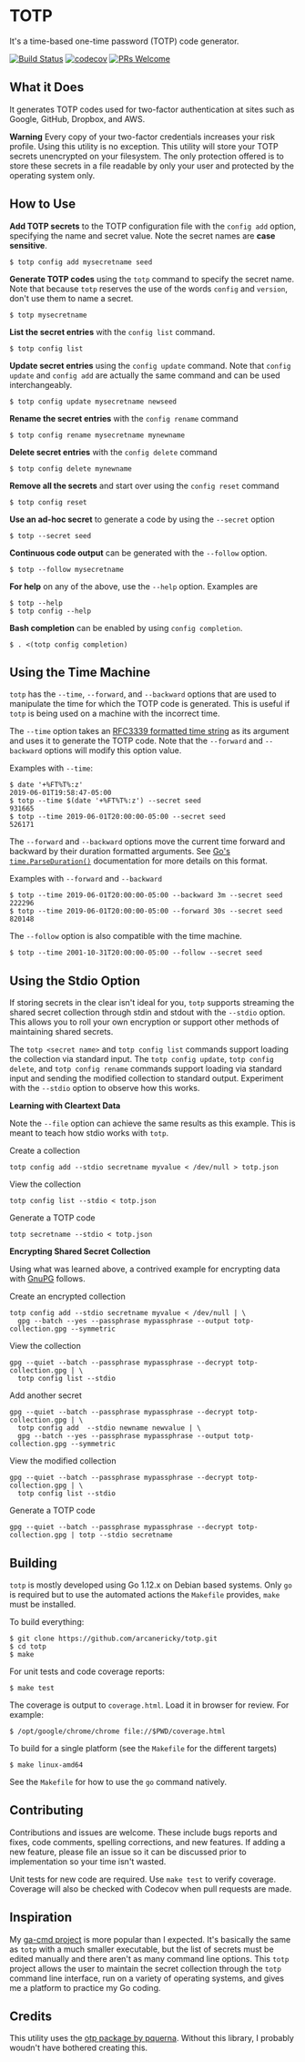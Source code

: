 # TOTP

It's a time-based one-time password (TOTP) code generator.

[![Build Status](https://travis-ci.com/arcanericky/totp.svg?branch=master)](https://travis-ci.com/arcanericky/totp)
[![codecov](https://codecov.io/gh/arcanericky/totp/branch/master/graph/badge.svg)](https://codecov.io/gh/arcanericky/totp)
[![PRs Welcome](https://img.shields.io/badge/PRs-welcome-brightgreen.svg)](http://makeapullrequest.com)

## What it Does

It generates TOTP codes used for two-factor authentication at sites such as Google, GitHub, Dropbox, and AWS.

**Warning**
Every copy of your two-factor credentials increases your risk profile. Using this utility is no exception. This utility will store your TOTP secrets unencrypted on your filesystem. The only protection offered is to store these secrets in a file readable by only your user and protected by the operating system only.

## How to Use

**Add TOTP secrets** to the TOTP configuration file with the `config add` option, specifying the name and secret value. Note the secret names are **case sensitive**.

```
$ totp config add mysecretname seed
```

**Generate TOTP codes** using the `totp` command to specify the secret name. Note that because `totp` reserves the use of the words `config` and `version`, don't use them to name a secret.

```
$ totp mysecretname
```

**List the secret entries** with the `config list` command.

```
$ totp config list
```

**Update secret entries** using the `config update` command. Note that `config update` and `config add` are actually the same command and can be used interchangeably.

```
$ totp config update mysecretname newseed
```

**Rename the secret entries** with the `config rename` command

```
$ totp config rename mysecretname mynewname
```

**Delete secret entries** with the `config delete` command

```
$ totp config delete mynewname
```

**Remove all the secrets** and start over using the `config reset` command

```
$ totp config reset
```

**Use an ad-hoc secret** to generate a code by using the `--secret` option

```
$ totp --secret seed
```

**Continuous code output** can be generated with the `--follow` option.

```
$ totp --follow mysecretname
```

**For help** on any of the above, use the `--help` option. Examples are

```
$ totp --help
$ totp config --help
```

**Bash completion** can be enabled by using `config completion`.

```
$ . <(totp config completion)
```

## Using the Time Machine

`totp` has the `--time`, `--forward`, and `--backward` options that are used to manipulate the time for which the TOTP code is generated. This is useful if `totp` is being used on a machine with the incorrect time.

The `--time` option takes an [RFC3339 formatted time string](https://tools.ietf.org/html/rfc3339) as its argument and uses it to generate the TOTP code. Note that the `--forward` and `--backward` options will modify this option value.

Examples with `--time`:

```
$ date '+%FT%T%:z'
2019-06-01T19:58:47-05:00
$ totp --time $(date '+%FT%T%:z') --secret seed
931665
$ totp --time 2019-06-01T20:00:00-05:00 --secret seed
526171
```

The `--forward` and `--backward` options move the current time forward and backward by their duration formatted arguments. See [Go's `time.ParseDuration()`](https://golang.org/pkg/time/#ParseDuration) documentation for more details on this format.

Examples with `--forward` and `--backward`

```
$ totp --time 2019-06-01T20:00:00-05:00 --backward 3m --secret seed
222296
$ totp --time 2019-06-01T20:00:00-05:00 --forward 30s --secret seed
820148
```

The `--follow` option is also compatible with the time machine.

```
$ totp --time 2001-10-31T20:00:00-05:00 --follow --secret seed
```

## Using the Stdio Option

If storing secrets in the clear isn't ideal for you, `totp` supports streaming the shared secret collection through stdin and stdout with the `--stdio` option. This allows you to roll your own encryption or support other methods of maintaining shared secrets.

The `totp <secret name>` and `totp config list` commands support loading the collection via standard input. The 
`totp config update`, `totp config delete`, and `totp config rename` commands support loading via standard input and sending the modified collection to standard output. Experiment with the `--stdio` option to observe how this works.

**Learning with Cleartext Data**

Note the `--file` option can achieve the same results as this example. This is meant to teach how stdio works with `totp`.

Create a collection

```
totp config add --stdio secretname myvalue < /dev/null > totp.json
```

View the collection

```
totp config list --stdio < totp.json
```

Generate a TOTP code

```
totp secretname --stdio < totp.json
```

**Encrypting Shared Secret Collection**

Using what was learned above, a contrived example for encrypting data with [GnuPG](https://gnupg.org/) follows.

Create an encrypted collection
```
totp config add --stdio secretname myvalue < /dev/null | \
  gpg --batch --yes --passphrase mypassphrase --output totp-collection.gpg --symmetric
```

View the collection

```
gpg --quiet --batch --passphrase mypassphrase --decrypt totp-collection.gpg | \
  totp config list --stdio
```

Add another secret

```
gpg --quiet --batch --passphrase mypassphrase --decrypt totp-collection.gpg | \
  totp config add  --stdio newname newvalue | \
  gpg --batch --yes --passphrase mypassphrase --output totp-collection.gpg --symmetric
```

View the modified collection

```
gpg --quiet --batch --passphrase mypassphrase --decrypt totp-collection.gpg | \
  totp config list --stdio
```

Generate a TOTP code

```
gpg --quiet --batch --passphrase mypassphrase --decrypt totp-collection.gpg | totp --stdio secretname
```

## Building

`totp` is mostly developed using Go 1.12.x on Debian based systems. Only `go` is required but to use the automated actions the `Makefile` provides, `make` must be installed.

To build everything:

```
$ git clone https://github.com/arcanericky/totp.git
$ cd totp
$ make
```

For unit tests and code coverage reports:

```
$ make test
```

The coverage is output to `coverage.html`. Load it in browser for review. For example:

```
$ /opt/google/chrome/chrome file://$PWD/coverage.html
```

To build for a single platform (see the `Makefile` for the different targets)

```
$ make linux-amd64
```

See the `Makefile` for how to use the `go` command natively.

## Contributing

Contributions and issues are welcome. These include bugs reports and fixes, code comments, spelling corrections, and new features. If adding a new feature, please file an issue so it can be discussed prior to implementation so your time isn't wasted.

Unit tests for new code are required. Use `make test` to verify coverage. Coverage will also be checked with Codecov when pull requests are made.

## Inspiration

My [ga-cmd project](https://github.com/arcanericky/ga-cmd) is more popular than I expected. It's basically the same as `totp` with a much smaller executable, but the list of secrets must be edited manually and there aren't as many command line options. This `totp` project allows the user to maintain the secret collection through the `totp` command line interface, run on a variety of operating systems, and gives me a platform to practice my Go coding.

## Credits

This utility uses the [otp package by pquerna](https://github.com/pquerna/otp). Without this library, I probably woudn't have bothered creating this.